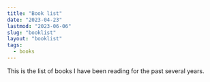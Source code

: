 ```yaml
---
title: "Book list"
date: "2023-04-23"
lastmod: "2023-06-06"
slug: "booklist"
layout: "booklist"
tags:
  - books
---
```


This is the list of books I have been reading for the past several years.
